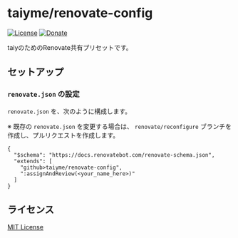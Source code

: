 # taiyme/renovate-config

[![License](https://img.shields.io/npm/l/%40taiyme%2Frenovate-config?style=flat)](./LICENSE)
[![Donate](https://img.shields.io/badge/donate-%3C3-f96854?style=flat)](https://taiy.me/to/donate)

taiyのためのRenovate共有プリセットです。

## セットアップ

### `renovate.json` の設定

`renovate.json` を、次のように構成します。

※ 既存の `renovate.json` を変更する場合は、 `renovate/reconfigure` ブランチを作成し、プルリクエストを作成します。

```jsonc
{
  "$schema": "https://docs.renovatebot.com/renovate-schema.json",
  "extends": [
    "github>taiyme/renovate-config",
    ":assignAndReview(<your_name_here>)"
  ]
}
```

## ライセンス

[MIT License](./LICENSE)
